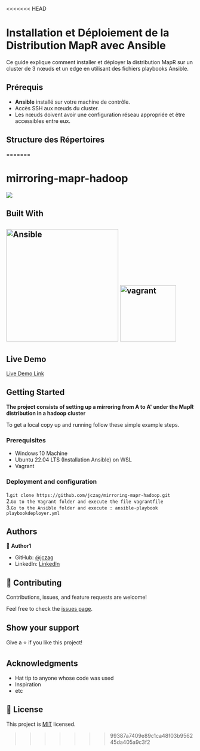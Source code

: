 <<<<<<< HEAD
# Installation et Déploiement de la Distribution MapR avec Ansible

Ce guide explique comment installer et déployer la distribution MapR sur un cluster de 3 nœuds et un edge en utilisant des fichiers playbooks Ansible.

## Prérequis

- **Ansible** installé sur votre machine de contrôle.
- Accès SSH aux nœuds du cluster.
- Les nœuds doivent avoir une configuration réseau appropriée et être accessibles entre eux.

## Structure des Répertoires




=======
# mirroring-mapr-hadoop
![](https://hpe-developer-portal.s3.amazonaws.com/uploads/media/2020/6/image16-1594351510942.jpg)



## Built With

<img src="https://th.bing.com/th/id/OIP.uAz0_761vYZacCU3BRmGYwHaEK?rs=1&pid=ImgDetMain" width="300" alt="Ansible"/>  <img src="https://dwglogo.com/wp-content/uploads/2017/11/Vagrant_logo.png" width="150" alt="vagrant"/>
- 

## Live Demo

[Live Demo Link](https://livedemo.com)


## Getting Started

**The project consists of setting up a mirroring from A to A' under the MapR distribution in a hadoop cluster**


To get a local copy up and running follow these simple example steps.

### Prerequisites
- Windows 10 Machine
- Ubuntu 22.04 LTS (Installation Ansible) on WSL
- Vagrant

### Deployment and configuration

1.`git clone https://github.com/jczag/mirroring-mapr-hadoop.git `<br>
2.`Go to the Vagrant folder and execute the file vagrantfile`<br>
3.`Go to the Ansible folder and execute : ansible-playbook playbookdeployer.yml `<br>

## Authors

👤 **Author1**

- GitHub: [@jczag](https://github.com/jczag)
- LinkedIn: [LinkedIn](https://www.bing.com/ck/a?!&&p=30331fab572a2329JmltdHM9MTcyNTg0MDAwMCZpZ3VpZD0xODdjYTQyNC04Y2YxLTZiZTItM2IxYS1iMDgwOGQ5ZTZhM2EmaW5zaWQ9NTE5MQ&ptn=3&ver=2&hsh=3&fclid=187ca424-8cf1-6be2-3b1a-b0808d9e6a3a&psq=claude+zagabe+linkedin&u=a1aHR0cHM6Ly93d3cubGlua2VkaW4uY29tL3B1Yi9kaXIvY2xhdWRlL3phZ2FiZQ&ntb=1/)


## 🤝 Contributing

Contributions, issues, and feature requests are welcome!

Feel free to check the [issues page](../../issues/).

## Show your support

Give a ⭐️ if you like this project!

## Acknowledgments

- Hat tip to anyone whose code was used
- Inspiration
- etc

## 📝 License

This project is [MIT](./MIT.md) licensed.
>>>>>>> 99387a7409e89c1ca48f03b956245da405a9c3f2
